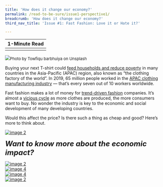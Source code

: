```yaml
---
title: 'How does it change our economy?'
permalink: /read-to-be-sure/issue1-perspective1/
breadcrumb: 'How does it change our economy?'
third_nav_title: 'Issue #1: Fast Fashion: Love it or Hate it?'

---
```


| **1-Minute Read** |
| :---------------: |
|                   |

![](../images/towfiqu-barbhuiya-jhevwhcbvyw-unsplash.jpg)<font size="2">Photo by Towfiqu barbhuiya on Unsplash</font>

Buying your next T-shirt could [feed households and reduce poverty](https://www.ilo.org/wcmsp5/groups/public/---asia/---ro-bangkok/documents/briefingnote/wcms_758626.pdf) in many countries in the Asia-Pacific (APAC) region, also known as “the clothing factory of the world”. In 2019, 65 million people worked in the [APAC clothing manufacturing industry](https://www.ilo.org/wcmsp5/groups/public/---ed_dialogue/---sector/documents/publication/wcms_669355.pdf) — that’s every seven out of 10 workers worldwide.

Fast fashion makes a lot of money for [trend-driven fashion](https://www.vox.com/the-goods/22573682/shein-future-of-fast-fashion-explained) companies. It’s almost a [vicious cycle](https://www.npr.org/2013/03/11/174013774/in-trendy-world-of-fast-fashion-styles-arent-made-to-last) as more clothes are produced, the more consumers want to buy. No wonder the industry is key to the economic and social development of many developing countries.

Would this affect the price? Is there such a thing as cheap and good? Here’s more to think about.

<div>
<div class="row is-multiline">
    <div class="col is-one-third-desktop is-one-third-tablet"></div>
    <div class="col is-one-third-desktop is-one-third-tablet">
<a href="/read-to-be-sure/issue1-perspective2/"><img src="../images/rtbs1-perspective2.jpg" alt="image 2"></a>
</div>	
    <div class="col is-one-third-desktop is-one-third-tablet"></div>
</div>
</div>	


***<font size=5>Want to know more about the economic impact?</font>***

<div>
<div class="row is-multiline">
    <div class="col is-half-desktop is-half-tablet">
<a href="https://www.youtube.com/watch?v=Ir1b-ez2x5g"><img src="../images/rtbs1-watch1.jpg" alt="image 2"></a>
</div>
    <div class="col is-half-desktop is-half-tablet">
<a href="https://www.drapersonline.com/news/how-the-desire-for-instant-gratification-is-shaping-retail"><img src="../images/rtbs1-read12-instant.jpg" alt="image 4"></a>
</div>
    <div class="col is-half-desktop is-half-tablet">
<a href="https://fortune.com/2021/09/15/fast-fashion-zara-inditex-hennes-mauritz-pandemic-recovery-earnings/"><img src="../images/rtbs1-read13-size.jpg" alt="image 4"></a>
</div>
    <div class="col is-half-desktop is-half-tablet">
<a href="https://www.vox.com/the-goods/22573682/shein-future-of-fast-fashion-explained"><img src="../images/rtbs1-read2.jpg" alt="image 2"></a>
</div>
</div>	
</div>







